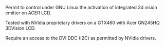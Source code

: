 Permit to control under GNU Linux the activation of integrated 3d vision emitter on ACER LCD.

Tested with NVidia proprietary drivers on a GTX460 with Acer GN245HQ 3DVision LCD.

Require an access to the DVI DDC (I2C) as permitted by NVidia drivers.